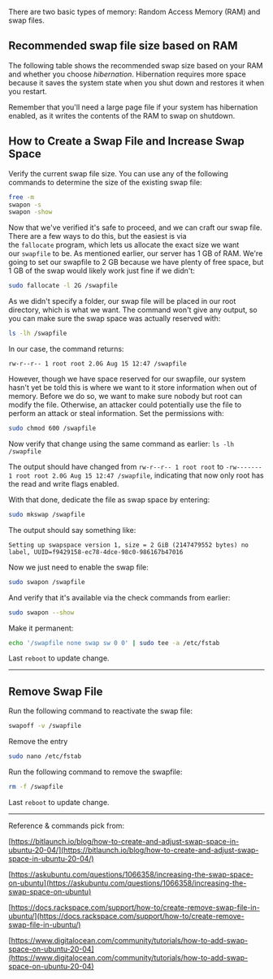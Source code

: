 There are two basic types of memory: Random Access Memory (RAM) and swap files.

## Recommended swap file size based on RAM

The following table shows the recommended swap size based on your RAM and whether you choose *hibernation*. Hibernation requires more space because it saves the system state when you shut down and restores it when you restart.

Remember that you'll need a large page file if your system has hibernation enabled, as it writes the contents of the RAM to swap on shutdown.

## How to Create a Swap File and Increase Swap Space

Verify the current swap file size. You can use any of the following commands to determine the size of the existing swap file:

```bash
free -m
swapon -s
swapon -show
```

Now that we've verified it's safe to proceed, and we can craft our swap file. There are a few ways to do this, but the easiest is via the `fallocate` program, which lets us allocate the exact size we want our `swapfile` to be. As mentioned earlier, our server has 1 GB of RAM. We're going to set our swapfile to 2 GB because we have plenty of free space, but 1 GB of the swap would likely work just fine if we didn't:

```bash
sudo fallocate -l 2G /swapfile
```

As we didn't specify a folder, our swap file will be placed in our root directory, which is what we want. The command won't give any output, so you can make sure the swap space was actually reserved with:

```bash
ls -lh /swapfile
```

In our case, the command returns:

`rw-r--r-- 1 root root 2.0G Aug 15 12:47 /swapfile`

However, though we have space reserved for our swapfile, our system hasn't yet be told this is where we want to it store information when out of memory. Before we do so, we want to make sure nobody but root can modify the file. Otherwise, an attacker could potentially use the file to perform an attack or steal information. Set the permissions with:

```bash
sudo chmod 600 /swapfile
```

Now verify that change using the same command as earlier: `ls -lh /swapfile`

The output should have changed from `rw-r--r-- 1 root root` to `-rw------- 1 root root 2.0G Aug 15 12:47 /swapfile`, indicating that now only root has the read and write flags enabled.

With that done, dedicate the file as swap space by entering:

```bash
sudo mkswap /swapfile
```

The output should say something like: 

``Setting up swapspace version 1, size = 2 GiB (2147479552 bytes) no label, UUID=f9429158-ec78-4dce-98c0-986167b47016``

Now we just need to enable the swap file:

```bash
sudo swapon /swapfile
```

And verify that it's available via the check commands from earlier:

```bash
sudo swapon --show
```

Make it permanent:

```bash
echo '/swapfile none swap sw 0 0' | sudo tee -a /etc/fstab
```

Last `reboot` to update change.

---

## Remove Swap File

Run the following command to reactivate the swap file:

```bash
swapoff -v /swapfile
```

Remove the entry

```bash
sudo nano /etc/fstab
```

Run the following command to remove the swapfile:

```bash
rm -f /swapfile
```

Last `reboot` to update change.

---

Reference & commands pick from:

[https://bitlaunch.io/blog/how-to-create-and-adjust-swap-space-in-ubuntu-20-04/](https://bitlaunch.io/blog/how-to-create-and-adjust-swap-space-in-ubuntu-20-04/)

[https://askubuntu.com/questions/1066358/increasing-the-swap-space-on-ubuntu](https://askubuntu.com/questions/1066358/increasing-the-swap-space-on-ubuntu)

[https://docs.rackspace.com/support/how-to/create-remove-swap-file-in-ubuntu/](https://docs.rackspace.com/support/how-to/create-remove-swap-file-in-ubuntu/)

[https://www.digitalocean.com/community/tutorials/how-to-add-swap-space-on-ubuntu-20-04](https://www.digitalocean.com/community/tutorials/how-to-add-swap-space-on-ubuntu-20-04)